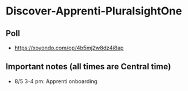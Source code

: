 # Discover-Apprenti-PluralsightOne

## Poll
* https://xoyondo.com/op/4b5mj2w8dz4i8ap

## Important notes (all times are Central time)
* 8/5 3-4 pm: Apprenti onboarding
